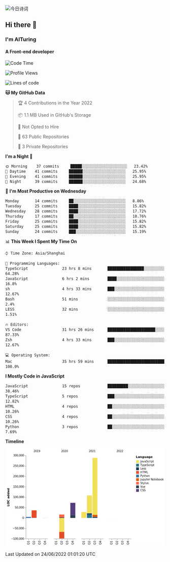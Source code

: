<img alt="今日诗词" src="https://v2.jinrishici.com/one.svg?font-size=30&spacing=2&color=skyblue" style="max-width:100%; display: block; margin: 0 auto;">

## Hi there 👋
### I'm AITuring
#### A Front-end developer

<!-- <img src="./dhx.gif" width="400px"/> -->

<!--START_SECTION:waka-->
![Code Time](http://img.shields.io/badge/Code%20Time-0%20secs-blue)

![Profile Views](http://img.shields.io/badge/Profile%20Views-0-blue)

![Lines of code](https://img.shields.io/badge/From%20Hello%20World%20I%27ve%20Written-456%20Thousand%20lines%20of%20code-blue)

**🐱 My GitHub Data** 

> 🏆 4 Contributions in the Year 2022
 > 
> 📦 1.1 MB Used in GitHub's Storage 
 > 
> 🚫 Not Opted to Hire
 > 
> 📜 63 Public Repositories 
 > 
> 🔑 3 Private Repositories  
 > 
**I'm a Night 🦉** 

```text
🌞 Morning    37 commits     █████░░░░░░░░░░░░░░░░░░░░   23.42% 
🌆 Daytime    41 commits     ██████░░░░░░░░░░░░░░░░░░░   25.95% 
🌃 Evening    41 commits     ██████░░░░░░░░░░░░░░░░░░░   25.95% 
🌙 Night      39 commits     ██████░░░░░░░░░░░░░░░░░░░   24.68%

```
📅 **I'm Most Productive on Wednesday** 

```text
Monday       14 commits     ██░░░░░░░░░░░░░░░░░░░░░░░   8.86% 
Tuesday      25 commits     ████░░░░░░░░░░░░░░░░░░░░░   15.82% 
Wednesday    28 commits     ████░░░░░░░░░░░░░░░░░░░░░   17.72% 
Thursday     17 commits     ██░░░░░░░░░░░░░░░░░░░░░░░   10.76% 
Friday       25 commits     ████░░░░░░░░░░░░░░░░░░░░░   15.82% 
Saturday     25 commits     ████░░░░░░░░░░░░░░░░░░░░░   15.82% 
Sunday       24 commits     ███░░░░░░░░░░░░░░░░░░░░░░   15.19%

```


📊 **This Week I Spent My Time On** 

```text
⌚︎ Time Zone: Asia/Shanghai

💬 Programming Languages: 
TypeScript               23 hrs 8 mins       ████████████████░░░░░░░░░   64.28% 
JavaScript               6 hrs 2 mins        ████░░░░░░░░░░░░░░░░░░░░░   16.8% 
sh                       4 hrs 33 mins       ███░░░░░░░░░░░░░░░░░░░░░░   12.67% 
Bash                     51 mins             ░░░░░░░░░░░░░░░░░░░░░░░░░   2.4% 
LESS                     32 mins             ░░░░░░░░░░░░░░░░░░░░░░░░░   1.51%

🔥 Editors: 
VS Code                  31 hrs 26 mins      █████████████████████░░░░   87.33% 
Zsh                      4 hrs 33 mins       ███░░░░░░░░░░░░░░░░░░░░░░   12.67%

💻 Operating System: 
Mac                      35 hrs 59 mins      █████████████████████████   100.0%

```

**I Mostly Code in JavaScript** 

```text
JavaScript               15 repos            █████████░░░░░░░░░░░░░░░░   38.46% 
TypeScript               5 repos             ███░░░░░░░░░░░░░░░░░░░░░░   12.82% 
HTML                     4 repos             ██░░░░░░░░░░░░░░░░░░░░░░░   10.26% 
CSS                      4 repos             ██░░░░░░░░░░░░░░░░░░░░░░░   10.26% 
Python                   3 repos             ██░░░░░░░░░░░░░░░░░░░░░░░   7.69%

```


**Timeline**

![Chart not found](https://raw.githubusercontent.com/AITuring/AITuring/main/charts/bar_graph.png) 


 Last Updated on 24/06/2022 01:01:20 UTC
<!--END_SECTION:waka-->


